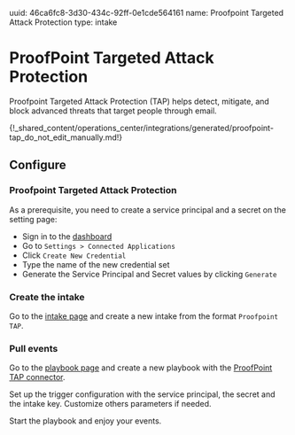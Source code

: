 uuid: 46ca6fc8-3d30-434c-92ff-0e1cde564161
name: Proofpoint Targeted Attack Protection
type: intake

# ProofPoint Targeted Attack Protection

Proofpoint Targeted Attack Protection (TAP) helps detect, mitigate, and block advanced threats that target people through email.

{!_shared_content/operations_center/integrations/generated/proofpoint-tap_do_not_edit_manually.md!}

## Configure

### Proofpoint Targeted Attack Protection

As a prerequisite, you need to create a service principal and a secret on the setting page:

- Sign in to the [dashboard](https://threatinsight.proofpoint.com/)
- Go to `Settings > Connected Applications`
- Click `Create New Credential`
- Type the name of the new credential set
- Generate the Service Principal and Secret values by clicking `Generate`


### Create the intake

Go to the [intake page](https://app.sekoia.io/operations/intakes) and create a new intake from the format `Proofpoint TAP`.

### Pull events

Go to the [playbook page](https://app.sekoia.io/operations/playbooks) and create a new playbook with the [ProofPoint TAP connector](https://docs.sekoia.io/playbooks/library/proofpoint/#get-proofpoint-tap-events).

Set up the trigger configuration with the service principal, the secret and the intake key. Customize others parameters if needed.

Start the playbook and enjoy your events.
